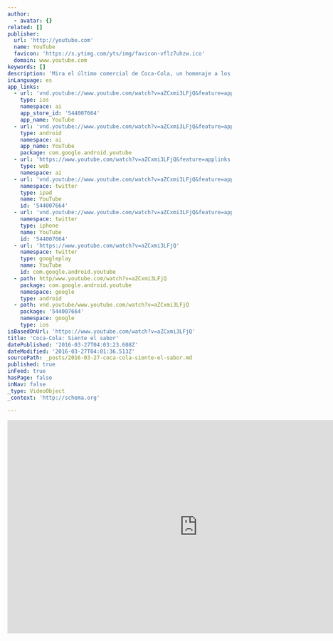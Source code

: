 ```yaml
---
author:
  - avatar: {}
related: []
publisher:
  url: 'http://youtube.com'
  name: YouTube
  favicon: 'https://s.ytimg.com/yts/img/favicon-vflz7uhzw.ico'
  domain: www.youtube.com
keywords: []
description: 'Mira el último comercial de Coca-Cola, un homenaje a los pequeños momentos de la vida cotidiana. Refréscate en cada momento y siente el incomparable sabor de Coca-Cola. #SienteElSabor'
inLanguage: es
app_links:
  - url: 'vnd.youtube://www.youtube.com/watch?v=aZCxmi3LFjQ&feature=applinks'
    type: ios
    namespace: ai
    app_store_id: '544007664'
    app_name: YouTube
  - url: 'vnd.youtube://www.youtube.com/watch?v=aZCxmi3LFjQ&feature=applinks'
    type: android
    namespace: ai
    app_name: YouTube
    package: com.google.android.youtube
  - url: 'https://www.youtube.com/watch?v=aZCxmi3LFjQ&feature=applinks'
    type: web
    namespace: ai
  - url: 'vnd.youtube://www.youtube.com/watch?v=aZCxmi3LFjQ&feature=applinks'
    namespace: twitter
    type: ipad
    name: YouTube
    id: '544007664'
  - url: 'vnd.youtube://www.youtube.com/watch?v=aZCxmi3LFjQ&feature=applinks'
    namespace: twitter
    type: iphone
    name: YouTube
    id: '544007664'
  - url: 'https://www.youtube.com/watch?v=aZCxmi3LFjQ'
    namespace: twitter
    type: googleplay
    name: YouTube
    id: com.google.android.youtube
  - path: http/www.youtube.com/watch?v=aZCxmi3LFjQ
    package: com.google.android.youtube
    namespace: google
    type: android
  - path: vnd.youtube/www.youtube.com/watch?v=aZCxmi3LFjQ
    package: '544007664'
    namespace: google
    type: ios
isBasedOnUrl: 'https://www.youtube.com/watch?v=aZCxmi3LFjQ'
title: 'Coca-Cola: Siente el sabor'
datePublished: '2016-03-27T04:03:23.608Z'
dateModified: '2016-03-27T04:01:36.513Z'
sourcePath: _posts/2016-03-27-coca-cola-siente-el-sabor.md
published: true
inFeed: true
hasPage: false
inNav: false
_type: VideoObject
_context: 'http://schema.org'

---
```

<iframe src="https://cdn.embedly.com/widgets/media.html?src=http%3A%2F%2Fwww.youtube.com%2Fembed%2FaZCxmi3LFjQ&amp;url=https%3A%2F%2Fwww.youtube.com%2Fwatch%3Fv%3DaZCxmi3LFjQ&amp;image=http%3A%2F%2Fi.ytimg.com%2Fvi%2FaZCxmi3LFjQ%2Fhqdefault.jpg&amp;key=b7d04c9b404c499eba89ee7072e1c4f7&amp;type=text%2Fhtml&amp;schema=youtube" width="854" height="480" scrolling="no" frameborder="0" allowfullscreen="allowfullscreen" style=""></iframe>